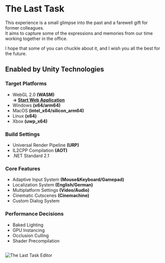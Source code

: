 The Last Task
===

This experience is a small glimpse into the past and a farewell gift for former colleagues.<br/>
It aims to capture some of the expressions and memories from our time working together in the office.<br/>

I hope that some of you can chuckle about it, and I wish you all the best for the future.<br/>


## Enabled by **Unity Technologies**

### Target Platforms
* WebGL 2.0 **(WASM)**<br/> 
**-> [Start Web Application](https://2and4.github.io/unity-the-last-task/)**
* Windows **(x64/arm64)**
* MacOS **(intel_x64/silicon_arm64)**
* Linux **(x64)**
* Xbox **(uwp_x64)**

### Build Settings
* Universal Render Pipeline **(URP)**
* IL2CPP Compilation **(AOT)**
* .NET Standard 2.1

### Core Features
* Adaptive Input System **(Mouse&Keyboard/Gamepad)**<br/> 
* Localization System **(English/German)**<br/>
* Multiplatform Settings **(Video/Audio)**<br/>
* Cinematic Cutscenes **(Cinemachine)**<br/> 
* Custom Dialog System<br/> 

### Performance Decisions
* Baked Lighting
* GPU Instancing
* Occlusion Culling
* Shader Precompilation

## 

![The Last Task Editor](https://2and4.github.io/unity-the-last-task/Assets/the-last-task-editor.jpg "The Last Task Editor")